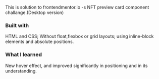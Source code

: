 This is solution to frontendmentor.io -s NFT preview card component challange.(Desktop version)

### Built with

HTML and CSS;
Without float,flexbox or grid layouts;
using inline-block elements and absolute positions.

### What I learned

New hover effect, and improved significantly in positioning and in its understanding.

<!-- echo "# frontendmentor.io--s-NFT-preview-card-component-challange.-Desktop-version-" >> README.md
git init
git add README.md
git commit -m "first commit"
git branch -M main
git remote add origin https://github.com/Oto-Gelashvili/frontendmentor.io--s-NFT-preview-card-component-challange.-Desktop-version-.git
git push -u origin main -->
